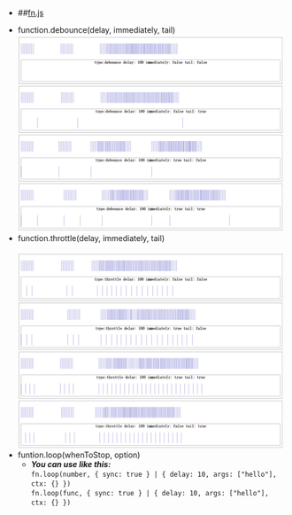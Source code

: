  * ##[fn.js](./fn.js)
  + function\.debounce\(delay, immediately, tail\)
    ![debounce](./debounce.png)
  + function\.throttle\(delay, immediately, tail\)  
    ![throttle](./throttle.png)
  + funtion\.loop\(whenToStop, option\)
    - ***You can use like this:***  
    ``fn.loop(number, { sync: true } | { delay: 10, args: ["hello"], ctx: {} })``  
    ``fn.loop(func, { sync: true } | { delay: 10, args: ["hello"], ctx: {} })``
